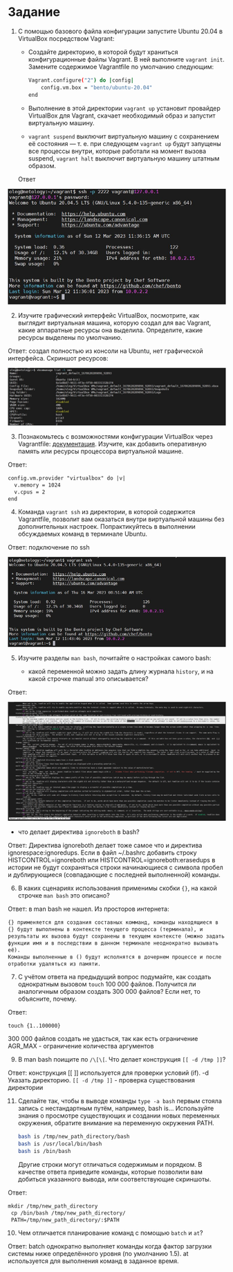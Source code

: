 # Задание

1. С помощью базового файла конфигурации запустите Ubuntu 20.04 в VirtualBox посредством Vagrant:

	* Создайте директорию, в которой будут храниться конфигурационные файлы Vagrant. В ней выполните `vagrant init`. Замените содержимое Vagrantfile по умолчанию следующим:

		```bash
		Vagrant.configure("2") do |config|
			config.vm.box = "bento/ubuntu-20.04"
		end
		```

	* Выполнение в этой директории `vagrant up` установит провайдер VirtualBox для Vagrant, скачает необходимый образ и запустит виртуальную машину.

	* `vagrant suspend` выключит виртуальную машину с сохранением её состояния — т. е. при следующем `vagrant up` будут запущены все процессы внутри, которые работали на момент вызова suspend, `vagrant halt` выключит виртуальную машину штатным образом.
	
	Ответ
  
  ![Скриншот созданной ВМ](https://github.com/oleg-chumakov/devops-netology/blob/main/images/vagrant.JPG)

2. Изучите графический интерфейс VirtualBox, посмотрите, как выглядит виртуальная машина, которую создал для вас Vagrant, какие аппаратные ресурсы она выделила. Определите, какие ресурсы выделены по умолчанию.

Ответ: создал полностью из консоли на Ubuntu, нет графической интерфейса. Скриншот ресурсов:

![Скриншот созданной ВМ](https://github.com/oleg-chumakov/devops-netology/blob/main/images/resource.JPG)

3. Познакомьтесь с возможностями конфигурации VirtualBox через Vagrantfile: [документация](https://www.vagrantup.com/docs/providers/virtualbox/configuration.html). Изучите, как добавить оперативную память или ресурсы процессора виртуальной машине.

Ответ:

```
config.vm.provider "virtualbox" do |v|
  v.memory = 1024
  v.cpus = 2
end
```

4. Команда `vagrant ssh` из директории, в которой содержится Vagrantfile, позволит вам оказаться внутри виртуальной машины без дополнительных настроек. Попрактикуйтесь в выполнении обсуждаемых команд в терминале Ubuntu.

Ответ: подключение по ssh

![Подключение по ssh к созданной ВМ](https://github.com/oleg-chumakov/devops-netology/blob/main/images/ssh.JPG)

5. Изучите разделы `man bash`, почитайте о настройках самого bash:

    * какой переменной можно задать длину журнала `history`, и на какой строчке manual это описывается?

Ответ:

![HISTORY](https://github.com/oleg-chumakov/devops-netology/blob/main/images/history.JPG)

   * что делает директива `ignoreboth` в bash?

Ответ: Директива ignoreboth делает тоже самое что и директива ignorespace:ignoredups.
Если в файл ~/.bashrc добавить строку HISTCONTROL=ignoreboth или
HISTCONTROL=ignoreboth:erasedups в истории не будут сохраняться строки начинающиеся с символа пробел и дублирующиеся (совпадающие с последней выполненной) команды.
    
6. В каких сценариях использования применимы скобки `{}`, на какой строчке `man bash` это описано?

Ответ: в man bash не нашел. Из просторов интернета:
```
{} применяется для создания составных комманд, команды находящиеся в {} будут выполнены в контексте текущего процесса (терминала), и результаты их вызова будут сохранены в текущем контексте (можно задать функции имя и в последствии в данном терминале неоднократно вызывать её).
Команды выполненные в () будут исполнятся в дочернем процессе и после отработки удаляться из памяти.
```
7. С учётом ответа на предыдущий вопрос подумайте, как создать однократным вызовом `touch` 100 000 файлов. Получится ли аналогичным образом создать 300 000 файлов? Если нет, то объясните, почему.

Ответ:
```
touch {1..100000}
```
300 000 файлов создать не удасться, так как есть ограничение AGR_MAX - ограничение количества аргументов

9. В man bash поищите по `/\[\[`. Что делает конструкция `[[ -d /tmp ]]`?

Ответ: конструкция [[ ]] используется для проверки условий (if). -d Указать директорию. `[[ -d /tmp ]]`  - проверка существования директории

11. Сделайте так, чтобы в выводе команды `type -a bash` первым стояла запись с нестандартным путём, например, bash is... Используйте знания о просмотре существующих и создании новых переменных окружения, обратите внимание на переменную окружения PATH.

	```bash
	bash is /tmp/new_path_directory/bash
	bash is /usr/local/bin/bash
	bash is /bin/bash
	```

	Другие строки могут отличаться содержимым и порядком.
    В качестве ответа приведите команды, которые позволили вам добиться указанного вывода, или соответствующие скриншоты.
    
Ответ:
```
mkdir /tmp/new_path_directory
 cp /bin/bash /tmp/new_path_directory/
 PATH=/tmp/new_path_directory/:$PATH
```

10. Чем отличается планирование команд с помощью `batch` и `at`?

Ответ: batch однократно выполняет команды когда фактор загрузки системы ниже определённого уровня (по умолчанию 1.5).
at используется для выполнения команд в заданное время.